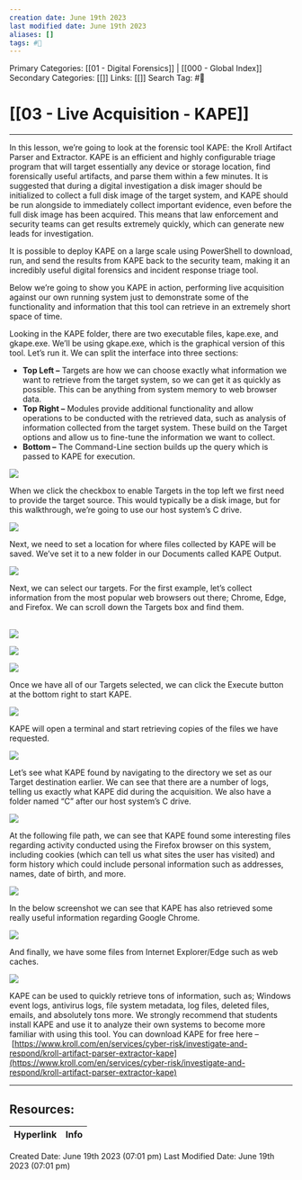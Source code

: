 ```yaml
---
creation date: June 19th 2023
last modified date: June 19th 2023
aliases: []
tags: #📖
---
```


Primary Categories: [[01 - Digital Forensics]] | [[000 - Global Index]] 
Secondary Categories: [[]] 
Links: [[]] 
Search Tag: #📖  

# [[03 - Live Acquisition - KAPE]]  
---

In this lesson, we’re going to look at the forensic tool KAPE: the Kroll Artifact Parser and Extractor. KAPE is an efficient and highly configurable triage program that will target essentially any device or storage location, find forensically useful artifacts, and parse them within a few minutes. It is suggested that during a digital investigation a disk imager should be initialized to collect a full disk image of the target system, and KAPE should be run alongside to immediately collect important evidence, even before the full disk image has been acquired. This means that law enforcement and security teams can get results extremely quickly, which can generate new leads for investigation.

It is possible to deploy KAPE on a large scale using PowerShell to download, run, and send the results from KAPE back to the security team, making it an incredibly useful digital forensics and incident response triage tool.

Below we’re going to show you KAPE in action, performing live acquisition against our own running system just to demonstrate some of the functionality and information that this tool can retrieve in an extremely short space of time.

Looking in the KAPE folder, there are two executable files, kape.exe, and gkape.exe. We’ll be using gkape.exe, which is the graphical version of this tool. Let’s run it. We can split the interface into three sections:

- **Top Left –** Targets are how we can choose exactly what information we want to retrieve from the target system, so we can get it as quickly as possible. This can be anything from system memory to web browser data.
- **Top Right –** Modules provide additional functionality and allow operations to be conducted with the retrieved data, such as analysis of information collected from the target system. These build on the Target options and allow us to fine-tune the information we want to collect.
- **Bottom –** The Command-Line section builds up the query which is passed to KAPE for execution.

  
![](https://d2y9h8w1ydnujs.cloudfront.net/uploads/content/images/8c3e09e8343034128158ebed1654453d17c06e49232cd7d98423acd6e5332fd9e2972bbd45b06ecc051b96c181e6.png)

When we click the checkbox to enable Targets in the top left we first need to provide the target source. This would typically be a disk image, but for this walkthrough, we’re going to use our host system’s C drive.

  
![](https://d2y9h8w1ydnujs.cloudfront.net/uploads/content/images/becab6a7e2586f4d056ec4a5027ea0341d2c99bd84d27ae9affb201287835584703e75e94a3f519c6a636a37fc4d.png)

Next, we need to set a location for where files collected by KAPE will be saved. We’ve set it to a new folder in our Documents called KAPE Output.

  
![](https://d2y9h8w1ydnujs.cloudfront.net/uploads/content/images/6df632c3be344227ebc38a11f14baea985d52bf8859dae448e388cb7e2fcc9b5e4c1ea291973e3c735426266df53.png)

Next, we can select our targets. For the first example, let’s collect information from the most popular web browsers out there; Chrome, Edge, and Firefox. We can scroll down the Targets box and find them.  
 

![](https://d2y9h8w1ydnujs.cloudfront.net/uploads/content/images/86fd20b0d23a3dce3f3740db925b46db879000e3e155198bf010166e2f791f873c58af3a3065856c0f800e79b90b.png)

![](https://d2y9h8w1ydnujs.cloudfront.net/uploads/content/images/853dee97f608ff6fd08c5ef69c95cb9a55b0f3b5df521b088e2190f4479347b0d57076e01c6af9be4610704c7442.png)

![](https://d2y9h8w1ydnujs.cloudfront.net/uploads/content/images/e152803c6ea10414967d0428713ab6dd7508dbe354b283a92f57f87f4fe3c9a6a1f2a6c915223b31a2d36ead21ca.png)

Once we have all of our Targets selected, we can click the Execute button at the bottom right to start KAPE.

  
![](https://d2y9h8w1ydnujs.cloudfront.net/uploads/content/images/ee74ebd5dc5ca5e5de11798fd64681e89ebff663892d77caaf994818fab10c5b1bbf694bb21112a146175f90ee8b.png)

KAPE will open a terminal and start retrieving copies of the files we have requested.

  
![](https://d2y9h8w1ydnujs.cloudfront.net/uploads/content/images/7a4128714ec8bfe04c12aaab9fbc8be34c5f94c353514cb2626cbf7c0e67e85d9e3df9fc4e930b25700e30eccf7f.gif)

Let’s see what KAPE found by navigating to the directory we set as our Target destination earlier. We can see that there are a number of logs, telling us exactly what KAPE did during the acquisition. We also have a folder named “C” after our host system’s C drive.

  
![](https://d2y9h8w1ydnujs.cloudfront.net/uploads/content/images/7cbce1a9606ed0dfd1064e9043c31cbf45b6ab00db65b3608041f9361a02fb764b0bd82ca51142d9ef20bc510258.png)

At the following file path, we can see that KAPE found some interesting files regarding activity conducted using the Firefox browser on this system, including cookies (which can tell us what sites the user has visited) and form history which could include personal information such as addresses, names, date of birth, and more.

  
![](https://d2y9h8w1ydnujs.cloudfront.net/uploads/content/images/e65860cf1997552f9ef6def5015e8808e7aa49dc5fa3b28e59b59308ab8e1f8ec08c6d532fae2f35234b73aa5f64.png)

In the below screenshot we can see that KAPE has also retrieved some really useful information regarding Google Chrome.

  
![](https://d2y9h8w1ydnujs.cloudfront.net/uploads/content/images/ba971f8b0c24834667dbeebef6a028b99c11f75f63cd418d1353bd0e1e1e5dc1e7a790639062701eba014ad81b10.png)

And finally, we have some files from Internet Explorer/Edge such as web caches.

  
![](https://d2y9h8w1ydnujs.cloudfront.net/uploads/content/images/f984921f4546fedebab2395b78cdecdd80954bb7a563130f5a3061c30d22517db512ed960d9a2923f350f9f085ec.png)

KAPE can be used to quickly retrieve tons of information, such as; Windows event logs, antivirus logs, file system metadata, log files, deleted files, emails, and absolutely tons more. We strongly recommend that students install KAPE and use it to analyze their own systems to become more familiar with using this tool. You can download KAPE for free here – [https://www.kroll.com/en/services/cyber-risk/investigate-and-respond/kroll-artifact-parser-extractor-kape](https://www.kroll.com/en/services/cyber-risk/investigate-and-respond/kroll-artifact-parser-extractor-kape)


___

## Resources:

| Hyperlink | Info |
| --------- | ---- |


Created Date: June 19th 2023 (07:01 pm) 
Last Modified Date: June 19th 2023 (07:01 pm)
